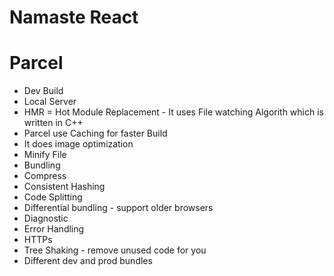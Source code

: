 # Namaste React

# Parcel
- Dev Build
- Local Server
- HMR = Hot Module Replacement - It uses File watching Algorith which is written in C++
- Parcel use Caching for faster Build
- It does image optimization
- Minify File
- Bundling
- Compress
- Consistent Hashing
- Code Splitting
- Differential bundling - support older browsers
- Diagnostic
- Error Handling
- HTTPs
- Tree Shaking - remove unused code for you
- Different dev and prod bundles